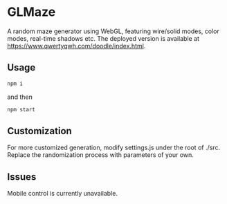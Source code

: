 # GLMaze

A random maze generator using WebGL, featuring wire/solid modes, color modes, real-time shadows etc. The deployed version is available at https://www.qwertyqwh.com/doodle/index.html. 

## Usage

```cmd
npm i
```

and then 
```cmd
npm start
```

## Customization

For more customized generation, modify settings.js under the root of ./src. Replace the randomization process with parameters of your own.

## Issues

Mobile control is currently unavailable.
